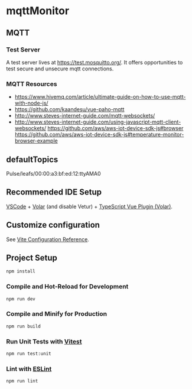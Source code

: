 # mqttMonitor

## MQTT 

### Test Server

A test server lives at <https://test.mosquitto.org/>.  It offers opportunities to test secure and unsecure mqtt connections.

### MQTT Resources

- <https://www.hivemq.com/article/ultimate-guide-on-how-to-use-mqtt-with-node-js/>
- <https://github.com/kaandesu/vue-paho-mqtt>
- <http://www.steves-internet-guide.com/mqtt-websockets/>
- <http://www.steves-internet-guide.com/using-javascript-mqtt-client-websockets/>
<https://github.com/aws/aws-iot-device-sdk-js#browser>
<https://github.com/aws/aws-iot-device-sdk-js#temperature-monitor-browser-example>

## defaultTopics

Pulse/leafs/00:00:a3:bf:ed:12:ttyAMA0

## Recommended IDE Setup

[VSCode](https://code.visualstudio.com/) + [Volar](https://marketplace.visualstudio.com/items?itemName=Vue.volar) (and disable Vetur) + [TypeScript Vue Plugin (Volar)](https://marketplace.visualstudio.com/items?itemName=Vue.vscode-typescript-vue-plugin).

## Customize configuration

See [Vite Configuration Reference](https://vitejs.dev/config/).

## Project Setup

```sh
npm install
```

### Compile and Hot-Reload for Development

```sh
npm run dev
```

### Compile and Minify for Production

```sh
npm run build
```

### Run Unit Tests with [Vitest](https://vitest.dev/)

```sh
npm run test:unit
```

### Lint with [ESLint](https://eslint.org/)

```sh
npm run lint
```
